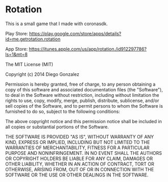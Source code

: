 Rotation
=========

This is a small game that I made with coronasdk. 

Play Store:
https://play.google.com/store/apps/details?id=me.getrotation.rotation

App Store:
https://itunes.apple.com/us/app/rotation./id912297786?ls=1&mt=8

The MIT License (MIT)

Copyright (c) 2014 Diego Gonzalez

Permission is hereby granted, free of charge, to any person obtaining a copy
of this software and associated documentation files (the "Software"), to deal
in the Software without restriction, including without limitation the rights
to use, copy, modify, merge, publish, distribute, sublicense, and/or sell
copies of the Software, and to permit persons to whom the Software is
furnished to do so, subject to the following conditions:

The above copyright notice and this permission notice shall be included in
all copies or substantial portions of the Software.

THE SOFTWARE IS PROVIDED "AS IS", WITHOUT WARRANTY OF ANY KIND, EXPRESS OR
IMPLIED, INCLUDING BUT NOT LIMITED TO THE WARRANTIES OF MERCHANTABILITY,
FITNESS FOR A PARTICULAR PURPOSE AND NONINFRINGEMENT. IN NO EVENT SHALL THE
AUTHORS OR COPYRIGHT HOLDERS BE LIABLE FOR ANY CLAIM, DAMAGES OR OTHER
LIABILITY, WHETHER IN AN ACTION OF CONTRACT, TORT OR OTHERWISE, ARISING FROM,
OUT OF OR IN CONNECTION WITH THE SOFTWARE OR THE USE OR OTHER DEALINGS IN
THE SOFTWARE.